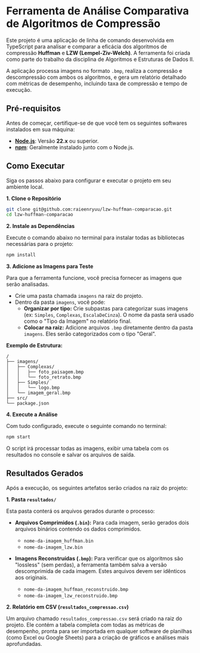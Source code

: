 # Ferramenta de Análise Comparativa de Algoritmos de Compressão

Este projeto é uma aplicação de linha de comando desenvolvida em TypeScript para analisar e comparar a eficácia dos algoritmos de compressão **Huffman** e **LZW (Lempel-Ziv-Welch)**. A ferramenta foi criada como parte do trabalho da disciplina de Algoritmos e Estruturas de Dados II.

A aplicação processa imagens no formato `.bmp`, realiza a compressão e descompressão com ambos os algoritmos, e gera um relatório detalhado com métricas de desempenho, incluindo taxa de compressão e tempo de execução.

## Pré-requisitos

Antes de começar, certifique-se de que você tem os seguintes softwares instalados em sua máquina:

* [**Node.js**](https://nodejs.org/): Versão **22.x** ou superior.
* [**npm**](https://www.npmjs.com/): Geralmente instalado junto com o Node.js.

## Como Executar

Siga os passos abaixo para configurar e executar o projeto em seu ambiente local.

**1. Clone o Repositório**

```bash
git clone git@github.com:raieenryuu/lzw-huffman-comparacao.git
cd lzw-huffman-comparacao
```

**2. Instale as Dependências**

Execute o comando abaixo no terminal para instalar todas as bibliotecas necessárias para o projeto:

```bash
npm install
```

**3. Adicione as Imagens para Teste**

Para que a ferramenta funcione, você precisa fornecer as imagens que serão analisadas.

* Crie uma pasta chamada `imagens` na raiz do projeto.
* Dentro da pasta `imagens`, você pode:
    * **Organizar por tipo:** Crie subpastas para categorizar suas imagens (ex: `Simples`, `Complexas`, `EscalaDeCinza`). O nome da pasta será usado como o "Tipo da Imagem" no relatório final.
    * **Colocar na raiz:** Adicione arquivos `.bmp` diretamente dentro da pasta `imagens`. Eles serão categorizados com o tipo "Geral".

**Exemplo de Estrutura:**
```
/
├── imagens/
│   ├── Complexas/
│   │   ├── foto_paisagem.bmp
│   │   └── foto_retrato.bmp
│   ├── Simples/
│   │   └── logo.bmp
│   └── imagem_geral.bmp
├── src/
└── package.json
```

**4. Execute a Análise**

Com tudo configurado, execute o seguinte comando no terminal:

```bash
npm start
```

O script irá processar todas as imagens, exibir uma tabela com os resultados no console e salvar os arquivos de saída.

## Resultados Gerados

Após a execução, os seguintes artefatos serão criados na raiz do projeto:

**1. Pasta `resultados/`**

Esta pasta conterá os arquivos gerados durante o processo:

* **Arquivos Comprimidos (`.bin`):** Para cada imagem, serão gerados dois arquivos binários contendo os dados comprimidos.
  * `nome-da-imagem_huffman.bin`
  * `nome-da-imagem_lzw.bin`

* **Imagens Reconstruídas (`.bmp`):** Para verificar que os algoritmos são "lossless" (sem perdas), a ferramenta também salva a versão descomprimida de cada imagem. Estes arquivos devem ser idênticos aos originais.
  * `nome-da-imagem_huffman_reconstruido.bmp`
  * `nome-da-imagem_lzw_reconstruido.bmp`

**2. Relatório em CSV (`resultados_compressao.csv`)**

Um arquivo chamado `resultados_compressao.csv` será criado na raiz do projeto. Ele contém a tabela completa com todas as métricas de desempenho, pronta para ser importada em qualquer software de planilhas (como Excel ou Google Sheets) para a criação de gráficos e análises mais aprofundadas.
